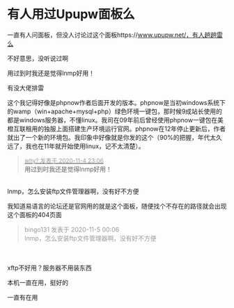 # 有人用过Upupw面板么


一直有人问面板，但没人讨论过这个面板https://www.upupw.net/，有人趟趟雷么

不好意思，没听说过啊

用过到时我还是觉得lnmp好用！

有没大佬排雷

这个我记得好像是phpnow作者后面开发的版本。phpnow是当初windows系统下的wamp（win+apache+mysql+php）绿色环境一键包，那时候9成站长使用的都是windows服务器，不懂linux。我司在09年前后曾经使用phpnow一键包在美橙互联租用的独服上面搭建生产环境运行官网。phpnow在12年停止更新后，作者就出了一个新的环境包。我印象中好像就是你发的这个（90%的把握，年代太久远了，我也在11年就开始使用linux，记不太清楚）。

<div class="quote"><blockquote><font size="2"><a href="https://www.hostloc.com/forum.php?mod=redirect&amp;goto=findpost&amp;pid=9404158&amp;ptid=762551" target="_blank"><font color="#999999">why? 发表于 2020-11-4 23:06</font></a></font><br />
用过到时我还是觉得lnmp好用！</blockquote></div><br />
lnmp，怎么安装ftp文件管理器啊，没有好不方便

我知道易语言的论坛还是官网用的就是这个面板，随便找个不存在的路径就会出现这个面板的404页面

<div class="quote"><blockquote><font color="#999999">bingo131 发表于 2020-11-5 00:06</font><br />
<font color="#999999">lnmp，怎么安装ftp文件管理器啊，没有好不方便</font></blockquote></div><br />
<br />
xftp不好用？服务器不用装东西

本机一直在用，挺好的

一直有在用
